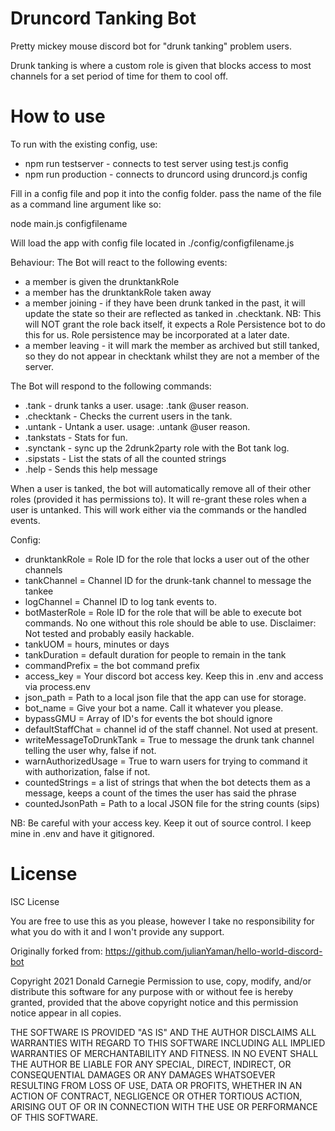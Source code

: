 # Druncord Tanking Bot

Pretty mickey mouse discord bot for "drunk tanking" problem users.

Drunk tanking is where a custom role is given that blocks access to most channels for a set period of time for them to cool off.

# How to use

To run with the existing config, use:
* npm run testserver - connects to test server using test.js config
* npm run production - connects to druncord using druncord.js config

Fill in a config file and pop it into the config folder. pass the name of the file as a command line argument like so:

node main.js configfilename

Will load the app with config file located in ./config/configfilename.js

Behaviour:
The Bot will react to the following events:
* a member is given the drunktankRole
* a member has the drunktankRole taken away
* a member joining - if they have been drunk tanked in the past, it will update the state so their are reflected as tanked in .checktank. NB: This will NOT grant the role back itself, it expects a Role Persistence bot to do this for us. Role persistence may be incorporated at a later date.
* a member leaving - it will mark the member as archived but still tanked, so they do not appear in checktank whilst they are not a member of the server.

The Bot will respond to the following commands:
* .tank - drunk tanks a user. usage: .tank @user reason.
* .checktank - Checks the current users in the tank.
* .untank - Untank a user. usage: .untank @user reason.
* .tankstats - Stats for fun. 
* .synctank - sync up the 2drunk2party role with the Bot tank log. 
* .sipstats - List the stats of all the counted strings
* .help - Sends this help message

When a user is tanked, the bot will automatically remove all of their other roles (provided it has permissions to). It will re-grant these roles when a user is untanked. This will work either via the commands or the handled events.

Config:
* drunktankRole = Role ID for the role that locks a user out of the other channels
* tankChannel = Channel ID for the drunk-tank channel to message the tankee
* logChannel = Channel ID to log tank events to.
* botMasterRole = Role ID for the role that will be able to execute bot commands. No one without this role should be able to use. Disclaimer: Not tested and probably easily hackable.
* tankUOM = hours, minutes or days 
* tankDuration = default duration for people to remain in the tank
* commandPrefix = the bot command prefix
* access_key = Your discord bot access key. Keep this in .env and access via process.env
* json_path = Path to a local json file that the app can use for storage.
* bot_name = Give your bot a name. Call it whatever you please.
* bypassGMU = Array of ID's for events the bot should ignore
* defaultStaffChat = channel id of the staff channel. Not used at present.
* writeMessageToDrunkTank = True to message the drunk tank channel telling the user why, false if not.
* warnAuthorizedUsage = True to warn users for trying to command it with authorization, false if not.
* countedStrings = a list of strings that when the bot detects them as a message, keeps a count of the times the user has said the phrase
* countedJsonPath = Path to a local JSON file for the string counts (sips)

NB: Be careful with your access key. Keep it out of source control. I keep mine in .env and have it gitignored.

# License 

ISC License

You are free to use this as you please, however I take no responsibility for what you do with it and I won't provide any support.

Originally forked from: https://github.com/julianYaman/hello-world-discord-bot

Copyright 2021 Donald Carnegie
Permission to use, copy, modify, and/or distribute this software for any purpose with or without fee is hereby granted, provided that the above copyright notice and this permission notice appear in all copies.

THE SOFTWARE IS PROVIDED "AS IS" AND THE AUTHOR DISCLAIMS ALL WARRANTIES WITH REGARD TO THIS SOFTWARE INCLUDING ALL IMPLIED WARRANTIES OF MERCHANTABILITY AND FITNESS. IN NO EVENT SHALL THE AUTHOR BE LIABLE FOR ANY SPECIAL, DIRECT, INDIRECT, OR CONSEQUENTIAL DAMAGES OR ANY DAMAGES WHATSOEVER RESULTING FROM LOSS OF USE, DATA OR PROFITS, WHETHER IN AN ACTION OF CONTRACT, NEGLIGENCE OR OTHER TORTIOUS ACTION, ARISING OUT OF OR IN CONNECTION WITH THE USE OR PERFORMANCE OF THIS SOFTWARE.
